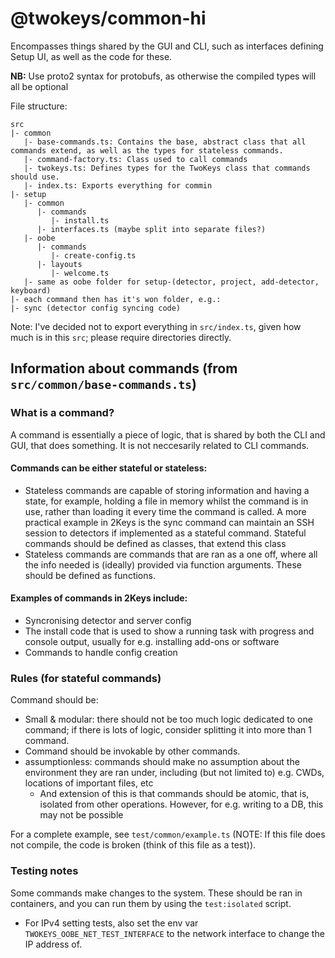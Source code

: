 # @twokeys/common-hi
Encompasses things shared by the GUI and CLI, such as interfaces defining Setup UI, as well as the code for these.

**NB:** Use proto2 syntax for protobufs, as otherwise the compiled types will all be optional

File structure:
```
src
|- common
   |- base-commands.ts: Contains the base, abstract class that all commands extend, as well as the types for stateless commands.
   |- command-factory.ts: Class used to call commands
   |- twokeys.ts: Defines types for the TwoKeys class that commands should use.
   |- index.ts: Exports everything for commin
|- setup
   |- common
      |- commands
         |- install.ts
      |- interfaces.ts (maybe split into separate files?)
   |- oobe
      |- commands
         |- create-config.ts
      |- layouts
         |- welcome.ts
   |- same as oobe folder for setup-(detector, project, add-detector, keyboard) 
|- each command then has it's won folder, e.g.:
|- sync (detector config syncing code)
```

Note: I've decided not to export everything in `src/index.ts`, given how much is in this `src`; please require directories directly.

## Information about commands (from `src/common/base-commands.ts`)
### What is a command?
A command is essentially a piece of logic, that is shared by both the CLI and GUI, that does something.
It is not neccesarily related to CLI commands.

#### Commands can be either stateful or stateless:
- Stateless commands are capable of storing information and having a state, for example, holding a file in memory whilst the command is in use,
	rather than loading it every time the command is called.  A more practical example in 2Keys is the sync command can maintain an SSH session to detectors
	if implemented as a stateful command.  Stateful commands should be defined as classes, that extend this class
- Stateless commands are commands that are ran as a one off, where all the info needed is (ideally) provided via function arguments.  These should be defined as functions.

#### Examples of commands in 2Keys include:
- Syncronising detector and server config
- The install code that is used to show a running task with progress and console output,
	usually for e.g. installing add-ons or software
- Commands to handle config creation

### Rules (for stateful commands)
Command should be:
- Small & modular: there should not be too much logic dedicated to one command;
	if there is lots of logic, consider splitting it into more than 1 command.
- Command should be invokable by other commands.
- assumptionless: commands should make no assumption about the environment they are ran under,
	including (but not limited to) e.g. CWDs, locations of important files, etc
	- And extension of this is that commands should be atomic, that is, isolated from other operations.  However, for e.g. writing to a DB, this may not be possible

For a complete example, see `test/common/example.ts` (NOTE: If this file does not compile, the code is broken (think of this file as a test)).

### Testing notes
Some commands make changes to the system.  These should be ran in containers, and you can run them by using the `test:isolated` script.
- For IPv4 setting tests, also set the env var `TWOKEYS_OOBE_NET_TEST_INTERFACE` to the network interface to change the IP address of.